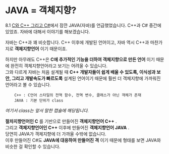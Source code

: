 # JAVA = 객체지향?

8.1 [C와 C++ 그리고 C#](C_Cpp_Chash.md)에서 잠깐 JAVA(자바)를 언급했었습니다. C++과 C# 중간에 있었죠. 자바에 대해서 이야기를 해보겠습니다.  

자바는 C++과 꽤 비슷합니다. C++ 이후에 개발된 언어이고, 자바 역시 C++과 마찬가지로 __객체지향언어__ 이기 때문이죠.  

하지만 아무래도 C++은 __C에 추가적인 기능을 더하여 객체지향으로 만든 언어__ 이기 때문에 완전히 객체지향언어라고 보기는 어려울 수 있습니다.  
그와 다르게 자바는 처음 설계될 때 __C++ 개발자들이 쉽게 배울 수 있도록, 이식성과 보안, 그리고 개발속도가 빠르도록__ 설계된 언어이기 때문에 훨씬 더 객체지향에 가까워진 언어라고 볼 수 있습니다.  

```
    C++ : C언어 스타일의 전역 함수, 전역 변수, 클래스가 아닌 객체가 존재
    JAVA : 기본 단위가 class
```
_여기서 class는 앞서 말한 캡슐에 해당됩니다._  

__절차지향언어인 C__ 를 기반으로 만들어진 __객체지향언어 C++__ .  
그리고 __객체지향언어인 C++__  이후에 만들어진 __객체지향언어 JAVA__ .  
당연히 JAVA가 객체지향에 더 가까울 수밖에 없습니다.  
이후 만들어진 C#도 __JAVA에 대응하여 만들어진 격__ 이기 때문에 형태를 보면 JAVA와 비슷한 걸 확인할 수 있습니다.  